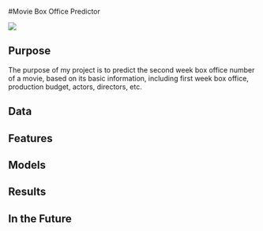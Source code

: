 #Movie Box Office Predictor

![]({{site.baseurl}}/https://github.com/Hongtian22/capstone_project/blob/master/Pics/hollywood-box-office-collection-earning-records-hit-flop-movies-list-231181951%20copy.jpg)

## Purpose
The purpose of my project is to predict the second week box office number of a movie, based on its basic information, including first week box office, production budget, actors, directors, etc.


## Data


## Features


## Models


## Results

## In the Future








